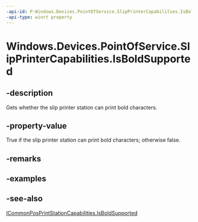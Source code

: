 ```yaml
---
-api-id: P:Windows.Devices.PointOfService.SlipPrinterCapabilities.IsBoldSupported
-api-type: winrt property
---
```


<!-- Property syntax
public bool IsBoldSupported { get; }
-->

# Windows.Devices.PointOfService.SlipPrinterCapabilities.IsBoldSupported

## -description
Gets whether the slip printer station can print bold characters.

## -property-value
True if the slip printer station can print bold characters; otherwise false.

## -remarks

## -examples

## -see-also
[ICommonPosPrintStationCapabilities.IsBoldSupported](icommonposprintstationcapabilities_isboldsupported.md)